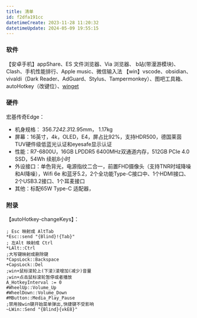 ```yaml
---
title: 清单
id: f2dfa191cc
datetimeCreate: 2023-11-28 11:20:32
datetimeUpdate: 2024-05-09 19:55:15
---
```


### 软件
【安卓手机】appShare、ES 文件浏览器、Via 浏览器、 b站(带漫游模块)、Clash、手机性能排行、Apple music、微信输入法
【win】vscode、obsidian、vivaldi（Dark Reader、AdGuard、Stylus、Tampermonkey）、图吧工具箱、autoHotkey（改键位）、[winget](https://zhuanlan.zhihu.com/p/659515299)


### 硬件

宏基传奇Edge：
- 机身规格： 356.7*242.3*12.95mm， 1.17kg
- 屏幕：16英寸，4k，OLED，E4，屏占比92%，支持HDR500，德国莱茵TUV硬件级低蓝光认证和eyesafe显示认证
- 性能：R7-6800U，16GB LPDDR5 6400MHz双通道内存，512GB PCIe 4.0 SSD，54Wh 续航8小时
- 外设接口：单色背光，电源指纹二合一，前置FHD摄像头（支持TNR时域降噪和AI降噪），Wifi 6e 和蓝牙5.2，2个全功能Type-C接口中、1个HDMI接口、2个USB3.2接口、1个耳麦接口
- 其他：标配65W Type-C 适配器，

### 附录
【autoHotkey-changeKeys】：
```
; Esc 映射成 AltTab
*Esc::send "{Blind}!{Tab}"
; 左Alt 映射成 Ctrl
*LAlt::Ctrl
;大写键映射成删除键
*CapsLock::Backspace
+CapsLock::Del
;win+鼠标滚轮上(下滚)滚增加(减少)音量
;win+点击鼠标滚轮暂停或者播放
A_HotkeyInterval := 0
#WheelUp::Volume_Up
#WheelDown::Volume_Down
#MButton::Media_Play_Pause
;禁用按win键开始菜单弹出,快捷键不受影响
~LWin::Send "{Blind}{vkE8}"
```